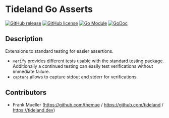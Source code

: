 # Tideland Go Asserts

[![GitHub release](https://img.shields.io/github/release/tideland/go-asserts.svg)](https://github.com/tideland/go-asserts)
[![GitHub license](https://img.shields.io/badge/license-New%20BSD-blue.svg)](https://raw.githubusercontent.com/tideland/go-asserts/main/LICENSE)
[![Go Module](https://img.shields.io/github/go-mod/go-version/tideland/go-asserts)](https://github.com/tideland/go-asserts/blob/main/go.mod)
[![GoDoc](https://godoc.org/tideland.dev/go/worker?status.svg)](https://pkg.go.dev/mod/tideland.dev/go/worker?tab=packages)

## Description

Extensions to standard testing for easier assertions.

- `verify` provides different tests usable with the standard testing package.
  Additionally a continued testing can easily test verifications without immediate failure.
- `capture` allows to capture stdout and stderr for verifications.

## Contributors

- Frank Mueller (https://github.com/themue / https://github.com/tideland / https://tideland.dev)
